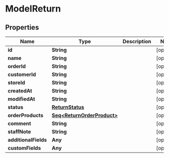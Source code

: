 

# ModelReturn


## Properties

Name | Type | Description | Notes
------------ | ------------- | ------------- | -------------
**id** | **String** |  |  [optional]
**name** | **String** |  |  [optional]
**orderId** | **String** |  |  [optional]
**customerId** | **String** |  |  [optional]
**storeId** | **String** |  |  [optional]
**createdAt** | **String** |  |  [optional]
**modifiedAt** | **String** |  |  [optional]
**status** | [**ReturnStatus**](ReturnStatus.md) |  |  [optional]
**orderProducts** | [**Seq&lt;ReturnOrderProduct&gt;**](ReturnOrderProduct.md) |  |  [optional]
**comment** | **String** |  |  [optional]
**staffNote** | **String** |  |  [optional]
**additionalFields** | **Any** |  |  [optional]
**customFields** | **Any** |  |  [optional]



